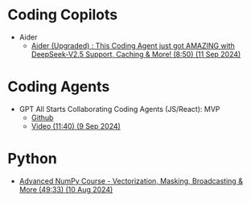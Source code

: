 

# Coding Copilots

* Aider
  * [Aider (Upgraded) : This Coding Agent just got AMAZING with DeepSeek-V2.5 Support, Caching & More! (8:50) (11 Sep 2024)](https://www.youtube.com/watch?v=s0nzjuJeibQ)

# Coding Agents

* GPT All Starts Collaborating Coding Agents (JS/React): MVP
  * [Github](https://github.com/kyaukyuai/gpt-all-star)
  * [Video (11:40) (9 Sep 2024)](https://www.youtube.com/watch?v=CD6nhqOd79o)

# Python

* [Advanced NumPy Course - Vectorization, Masking, Broadcasting & More (49:33) (10 Aug 2024)](https://www.youtube.com/watch?v=pQt8yQuPOGo)